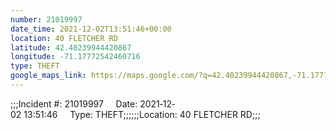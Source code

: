 ```yaml
---
number: 21019997
date_time: 2021-12-02T13:51:46+00:00
location: 40 FLETCHER RD
latitude: 42.40239944420867
longitude: -71.17772542460716
type: THEFT
google_maps_link: https://maps.google.com/?q=42.40239944420867,-71.17772542460716
---
```


;;;Incident #: 21019997     Date: 2021‐12‐02 13:51:46     Type: THEFT;;;;;;Location: 40 FLETCHER RD;;;

